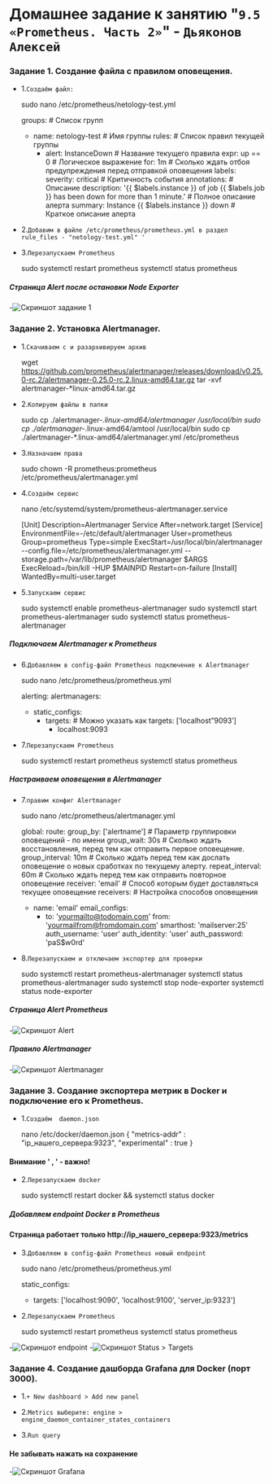 # Домашнее задание к занятию "`9.5 «Prometheus. Часть 2»`" - `Дьяконов Алексей`

### Задание 1. Создание файла с правилом оповещения.

- 1.` Создаём файл: `

    sudo nano /etc/prometheus/netology-test.yml

    groups: # Список групп
    - name: netology-test # Имя группы
      rules: # Список правил текущей группы
      - alert: InstanceDown # Название текущего правила
        expr: up == 0 # Логическое выражение
        for: 1m # Сколько ждать отбоя предупреждения перед отправкой оповещения
        labels:
         severity: critical # Критичность события
        annotations: # Описание
         description: '{{ $labels.instance }} of job {{ $labels.job }} has been down for more than 1 minute.' # Полное   описание алерта
         summary: Instance {{ $labels.instance }} down # Краткое описание алерта

- 2.` Добавим в файле /etc/prometheus/prometheus.yml в раздел rule_files - "netology-test.yml" '   `

   
- 3.`Перезапускаем Prometheus`

    sudo systemctl restart prometheus
    systemctl status prometheus

##### Страница Alert после остановки Node Exporter

-![Скриншот задание 1](./img/1.jpg)



### Задание 2. Установка Alertmanager.

- 1.`Скачиваем c и разархивируем архив`

    wget https://github.com/prometheus/alertmanager/releases/download/v0.25.0-rc.2/alertmanager-0.25.0-rc.2.linux-amd64.tar.gz
    tar -xvf alertmanager-*linux-amd64.tar.gz

- 2.`Копируем файлы в папки`

    sudo cp ./alertmanager-*.linux-amd64/alertmanager /usr/local/bin
    sudo cp ./alertmanager-*.linux-amd64/amtool /usr/local/bin
    sudo cp ./alertmanager-*.linux-amd64/alertmanager.yml /etc/prometheus

- 3.`Назначаем права`

    sudo chown -R prometheus:prometheus /etc/prometheus/alertmanager.yml

- 4.`Создаём сервис`

    nano /etc/systemd/system/prometheus-alertmanager.service

    [Unit]
    Description=Alertmanager Service
    After=network.target
    [Service]
    EnvironmentFile=-/etc/default/alertmanager
    User=prometheus
    Group=prometheus
    Type=simple
    ExecStart=/usr/local/bin/alertmanager --config.file=/etc/prometheus/alertmanager.yml --storage.path=/var/lib/prometheus/alertmanager $ARGS
    ExecReload=/bin/kill -HUP $MAINPID
    Restart=on-failure
    [Install]
    WantedBy=multi-user.target
 
- 5.`Запускаем сервис`

    sudo systemctl enable prometheus-alertmanager
    sudo systemctl start prometheus-alertmanager
    sudo systemctl status prometheus-alertmanager

##### Подключаем Alertmanager  к Prometheus   

- 6.`Добавляем в сonfig-файл Prometheus подключение к Alertmanager `

    sudo nano /etc/prometheus/prometheus.yml

    alerting:
     alertmanagers:
     - static_configs:
       - targets: # Можно указать как targets: [‘localhost”9093’]
         - localhost:9093

- 7.`Перезапускаем Prometheus`

    sudo systemctl restart prometheus
    systemctl status prometheus


##### Настраиваем оповещения в Alertmanager

- 7.`правим конфиг Alertmanager`

    sudo nano /etc/prometheus/alertmanager.yml

    global:
    route:
     group_by: ['alertname'] # Параметр группировки оповещений - по имени
     group_wait: 30s # Сколько ждать восстановления, перед тем как отправить первое оповещение.
     group_interval: 10m # Сколько ждать перед тем как дослать оповещение о новых сработках по текущему алерту.
     repeat_interval: 60m # Сколько ждать перед тем как отправить повторное оповещение
     receiver: 'email' # Способ которым будет доставляться текущее оповещение
    receivers: # Настройка способов оповещения
    - name: 'email'
      email_configs:
      - to: 'yourmailto@todomain.com'
        from: 'yourmailfrom@fromdomain.com'
        smarthost: 'mailserver:25'
        auth_username: 'user'
        auth_identity: 'user'
        auth_password: 'paS$w0rd'


- 8.`Перезапускаем и отключаем экспортер для проверки`

    sudo systemctl restart prometheus-alertmanager
    systemctl status prometheus-alertmanager
    sudo systemctl stop node-exporter
    systemctl status node-exporter

##### Страница Alert Prometheus

-![Скриншот Alert](./img/2_1.jpg)

##### Правило Alertmanager

-![Скриншот Alertmanager](./img/2_2.jpg)



### Задание 3. Создание экспортера метрик в Docker и подключение его  к Prometheus.

- 1.`Создаём  daemon.json`

    nano /etc/docker/daemon.json
    {
     "metrics-addr" : "ip_нашего_сервера:9323",
     "experimental" : true
    }

#### Внимание ' , ' - важно!

- 2.`Перезапускаем docker`

    sudo systemctl restart docker && systemctl status docker

##### Добавляем endpoint Docker в Prometheus 

#### Страница работает только http://ip_нашего_сервера:9323/metrics

- 3.`Добавляем в сonfig-файл Prometheus новый endpoint`

    sudo nano /etc/prometheus/prometheus.yml

    static_configs:
    - targets: ['localhost:9090', 'localhost:9100', 'server_ip:9323']   

- 2.`Перезапускаем Prometheus`

    sudo systemctl restart prometheus
    systemctl status prometheus

-![Скриншот endpoint](./img/3_1.jpg)
-![Скриншот Status > Targets](./img/3_2.jpg)


### Задание 4. Создание дашборда Grafana для Docker (порт 3000).

- 1.`+ New dashboard > Add new panel`

- 2.`Metrics выберите: engine > engine_daemon_container_states_containers`

- 3.`Run query`

#### Не забывать нажать на сохранение


-![Скриншот Grafana](./img/4.jpg)

